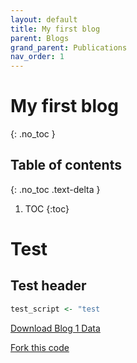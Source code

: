 ```yaml
---
layout: default
title: My first blog
parent: Blogs
grand_parent: Publications
nav_order: 1
---
```


# My first blog
{: .no_toc }

## Table of contents
{: .no_toc .text-delta }

1. TOC
{:toc}


# Test

## Test header

```r
test_script <- "test
```


<a href="../../data/blog1.xlsx" download>Download Blog 1 Data</a>

<a href="https://github.com/labour-market-information-council/labour-market-information-council.github.io/blob/master/R/test.R">Fork this code</a>